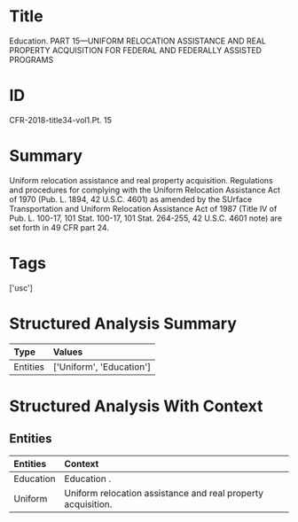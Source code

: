# Title

 Education. PART 15—UNIFORM RELOCATION ASSISTANCE AND REAL PROPERTY ACQUISITION FOR FEDERAL AND FEDERALLY ASSISTED PROGRAMS


# ID

 CFR-2018-title34-vol1.Pt. 15


# Summary

Uniform relocation assistance and real property acquisition.
Regulations and procedures for complying with the Uniform Relocation Assistance Act of 1970 (Pub. L.
1894, 42 U.S.C. 4601) as amended by the SUrface Transportation and Uniform Relocation Assistance Act of 1987 (Title IV of Pub. L.
100-17, 101 Stat.
100-17, 101 Stat.
264-255, 42 U.S.C. 4601 note) are set forth in 49 CFR part 24.


# Tags

['usc']


# Structured Analysis Summary

| Type     | Values                   |
|:---------|:-------------------------|
| Entities | ['Uniform', 'Education'] |


# Structured Analysis With Context

 


## Entities

| Entities   | Context                                                       |
|:-----------|:--------------------------------------------------------------|
| Education  | Education .                                                   |
| Uniform    | Uniform  relocation assistance and real property acquisition. |


